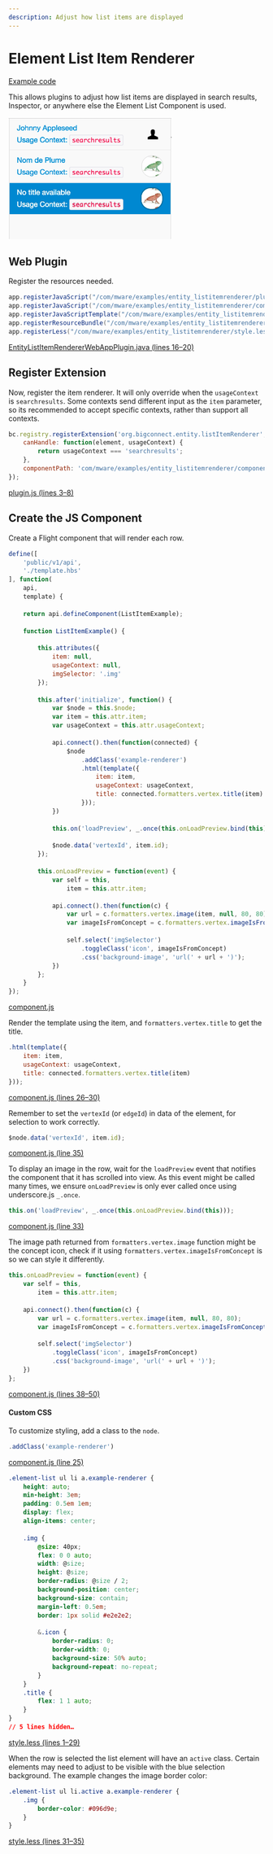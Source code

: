 ```yaml
---
description: Adjust how list items are displayed
---
```


# Element List Item Renderer

[Example code](https://github.com/mware-solutions/doc-examples/blob/master/extension-entity-listitemrenderer)

This allows plugins to adjust how list items are displayed in search results, Inspector, or anywhere else the Element List Component is used.

![](../../../../.gitbook/assets/image%20%283%29.png)

## Web Plugin

Register the resources needed.

```java
app.registerJavaScript("/com/mware/examples/entity_listitemrenderer/plugin.js", true);
app.registerJavaScript("/com/mware/examples/entity_listitemrenderer/component.js", false);
app.registerJavaScriptTemplate("/com/mware/examples/entity_listitemrenderer/template.hbs");
app.registerResourceBundle("/com/mware/examples/entity_listitemrenderer/messages.properties");
app.registerLess("/com/mware/examples/entity_listitemrenderer/style.less");
```

[EntityListItemRendererWebAppPlugin.java \(lines 16–20\)](https://github.com/mware-solutions/doc-examples/blob/master/extension-entity-listitemrenderer/src/main/java/com/mware/examples/entity_listitemrenderer/EntityListItemRendererWebAppPlugin.java#L16-L20)

## Register Extension

Now, register the item renderer. It will only override when the `usageContext` is `searchresults`. Some contexts send different input as the `item` parameter, so its recommended to accept specific contexts, rather than support all contexts.

```javascript
bc.registry.registerExtension('org.bigconnect.entity.listItemRenderer', {
    canHandle: function(element, usageContext) {
        return usageContext === 'searchresults';
    },
    componentPath: 'com/mware/examples/entity_listitemrenderer/component'
});
```

[plugin.js \(lines 3–8\)](https://github.com/mware-solutions/doc-examples/blob/master/extension-entity-listitemrenderer/src/main/resources/com/mware/examples/entity_listitemrenderer/plugin.js#L3-L8)

## Create the JS Component

Create a Flight component that will render each row.

```javascript
define([
    'public/v1/api',
    './template.hbs'
], function(
    api,
    template) {

    return api.defineComponent(ListItemExample);

    function ListItemExample() {

        this.attributes({
            item: null,
            usageContext: null,
            imgSelector: '.img'
        });

        this.after('initialize', function() {
            var $node = this.$node;
            var item = this.attr.item;
            var usageContext = this.attr.usageContext;

            api.connect().then(function(connected) {
                $node
                    .addClass('example-renderer')
                    .html(template({
                        item: item,
                        usageContext: usageContext,
                        title: connected.formatters.vertex.title(item)
                    }));
            })

            this.on('loadPreview', _.once(this.onLoadPreview.bind(this)));

            $node.data('vertexId', item.id);
        });

        this.onLoadPreview = function(event) {
            var self = this,
                item = this.attr.item;

            api.connect().then(function(c) {
                var url = c.formatters.vertex.image(item, null, 80, 80);
                var imageIsFromConcept = c.formatters.vertex.imageIsFromConcept(item);

                self.select('imgSelector')
                    .toggleClass('icon', imageIsFromConcept)
                    .css('background-image', 'url(' + url + ')');
            })
        };
    }
});
```

[component.js](https://github.com/mware-solutions/doc-examples/blob/master/extension-entity-listitemrenderer/src/main/resources/com/mware/examples/entity_listitemrenderer/component.js)

Render the template using the item, and `formatters.vertex.title` to get the title.

```javascript
.html(template({
    item: item,
    usageContext: usageContext,
    title: connected.formatters.vertex.title(item)
}));
```

[component.js \(lines 26–30\)](https://github.com/mware-solutions/doc-examples/blob/master/extension-entity-listitemrenderer/src/main/resources/com/mware/examples/entity_listitemrenderer/component.js#L26-L30)

Remember to set the `vertexId` \(or `edgeId`\) in data of the element, for selection to work correctly.

```javascript
$node.data('vertexId', item.id);
```

[component.js \(line 35\)](https://github.com/mware-solutions/doc-examples/blob/master/extension-entity-listitemrenderer/src/main/resources/com/mware/examples/entity_listitemrenderer/component.js#L35)

To display an image in the row, wait for the `loadPreview` event that notifies the component that it has scrolled into view. As this event might be called many times, we ensure `onLoadPreview` is only ever called once using underscore.js `_.once`.

```javascript
this.on('loadPreview', _.once(this.onLoadPreview.bind(this)));
```

[component.js \(line 33\)](https://github.com/mware-solutions/doc-examples/blob/master/extension-entity-listitemrenderer/src/main/resources/com/mware/examples/entity_listitemrenderer/component.js#L33)

The image path returned from `formatters.vertex.image` function might be the concept icon, check if it using `formatters.vertex.imageIsFromConcept` is so we can style it differently.

```javascript
this.onLoadPreview = function(event) {
    var self = this,
        item = this.attr.item;

    api.connect().then(function(c) {
        var url = c.formatters.vertex.image(item, null, 80, 80);
        var imageIsFromConcept = c.formatters.vertex.imageIsFromConcept(item);

        self.select('imgSelector')
            .toggleClass('icon', imageIsFromConcept)
            .css('background-image', 'url(' + url + ')');
    })
};
```

[component.js \(lines 38–50\)](https://github.com/mware-solutions/doc-examples/blob/master/extension-entity-listitemrenderer/src/main/resources/com/mware/examples/entity_listitemrenderer/component.js#L38-L50)

#### Custom CSS <a id="custom-css"></a>

To customize styling, add a class to the `node`.

```javascript
.addClass('example-renderer')
```

[component.js \(line 25\)](https://github.com/mware-solutions/doc-examples/blob/master/extension-entity-listitemrenderer/src/main/resources/com/mware/examples/entity_listitemrenderer/component.js#L25)

```css
.element-list ul li a.example-renderer {
    height: auto;
    min-height: 3em;
    padding: 0.5em 1em;
    display: flex;
    align-items: center;

    .img {
        @size: 40px;
        flex: 0 0 auto;
        width: @size;
        height: @size;
        border-radius: @size / 2;
        background-position: center;
        background-size: contain;
        margin-left: 0.5em;
        border: 1px solid #e2e2e2;

        &.icon {
            border-radius: 0;
            border-width: 0;
            background-size: 50% auto;
            background-repeat: no-repeat;
        }
    }
    .title {
        flex: 1 1 auto;
    }
}
// 5 lines hidden…
```

[style.less \(lines 1–29\)](https://github.com/mware-solutions/doc-examples/blob/master/extension-entity-listitemrenderer/src/main/resources/com/mware/examples/entity_listitemrenderer/style.less#L1-L29)

When the row is selected the list element will have an `active` class. Certain elements may need to adjust to be visible with the blue selection background. The example changes the image border color:

```css
.element-list ul li.active a.example-renderer {
    .img {
        border-color: #096d9e;
    }
}
```

[style.less \(lines 31–35\)](https://github.com/mware-solutions/doc-examples/blob/master/extension-entity-listitemrenderer/src/main/resources/com/mware/examples/entity_listitemrenderer/style.less#L31-L35)

